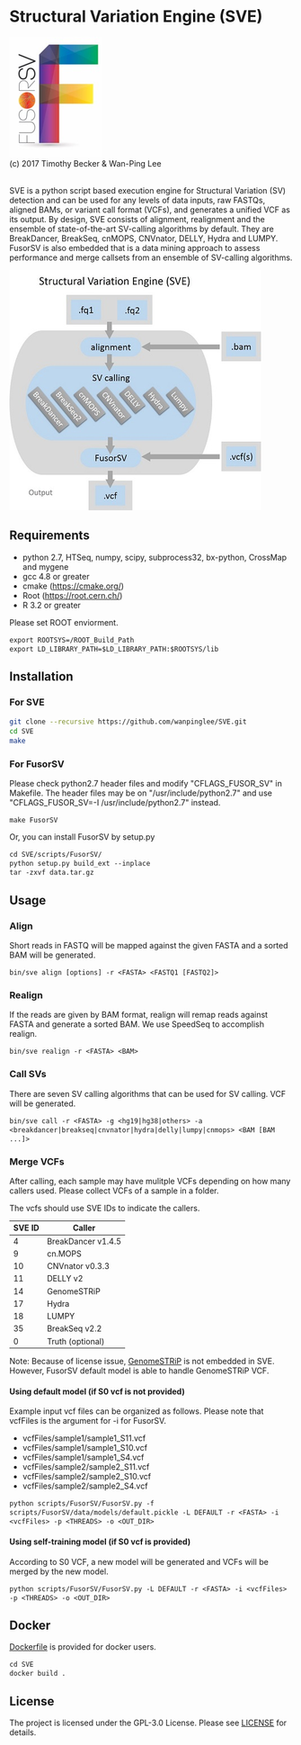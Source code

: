 # Structural Variation Engine (SVE)

![Alt text](fusorSVlogo.jpg?raw=true "Logo")<br>
(c) 2017 Timothy Becker & Wan-Ping Lee<br><br>

SVE is a python script based execution engine for Structural Variation (SV) detection and can be used for any levels of data inputs, raw FASTQs, aligned BAMs, or variant call format (VCFs), and generates a unified VCF as its output.
By design, SVE consists of alignment, realignment and the ensemble of state-of-the-art SV-calling algorithms by default. 
They are BreakDancer, BreakSeq, cnMOPS, CNVnator, DELLY, Hydra and LUMPY.
FusorSV is also embedded that is a data mining approach to assess performance and merge callsets from an ensemble of SV-calling algorithms.

![Alt text](overview.jpg?raw=true "SVE")

## Requirements
* python 2.7, HTSeq, numpy, scipy, subprocess32, bx-python, CrossMap and mygene
* gcc 4.8 or greater
* cmake (https://cmake.org/)
* Root (https://root.cern.ch/)
* R 3.2 or greater
	
Please set ROOT enviorment.
```
export ROOTSYS=/ROOT_Build_Path
export LD_LIBRARY_PATH=$LD_LIBRARY_PATH:$ROOTSYS/lib
```

## Installation
### For SVE

```bash
git clone --recursive https://github.com/wanpinglee/SVE.git
cd SVE
make
```
### For FusorSV
Please check python2.7 header files and modify "CFLAGS_FUSOR_SV" in Makefile.
The header files may be on "/usr/include/python2.7" and use "CFLAGS_FUSOR_SV=-I /usr/include/python2.7" instead.
```
make FusorSV
```
Or, you can install FusorSV by setup.py
```
cd SVE/scripts/FusorSV/
python setup.py build_ext --inplace
tar -zxvf data.tar.gz
```

## Usage
### Align
Short reads in FASTQ will be mapped against the given FASTA and a sorted BAM will be generated.
```
bin/sve align [options] -r <FASTA> <FASTQ1 [FASTQ2]>
```
### Realign
If the reads are given by BAM format, realign will remap reads against FASTA and generate a sorted BAM.
We use SpeedSeq to accomplish realign.
```
bin/sve realign -r <FASTA> <BAM>
```
### Call SVs
There are seven SV calling algorithms that can be used for SV calling. VCF will be generated.
```
bin/sve call -r <FASTA> -g <hg19|hg38|others> -a <breakdancer|breakseq|cnvnator|hydra|delly|lumpy|cnmops> <BAM [BAM ...]>
```

### Merge VCFs
After calling, each sample may have mulitple VCFs depending on how many callers used.
Please collect VCFs of a sample in a folder.

The vcfs should use SVE IDs to indicate the callers.

SVE ID | Caller
--- | ---
4 | BreakDancer v1.4.5
9 | cn.MOPS
10 | CNVnator v0.3.3
11 | DELLY v2
14 | GenomeSTRiP
17 | Hydra
18 | LUMPY
35 | BreakSeq v2.2
0 | Truth (optional)

Note: Because of license issue, [GenomeSTRiP](http://software.broadinstitute.org/software/genomestrip/) is not embedded in SVE. However, FusorSV default model is able to handle GenomeSTRiP VCF.

#### Using default model (if S0 vcf is not provided)
Example input vcf files can be organized as follows. Please note that vcfFiles is the argument for -i for FusorSV.
* vcfFiles/sample1/sample1_S11.vcf
* vcfFiles/sample1/sample1_S10.vcf
* vcfFiles/sample1/sample1_S4.vcf
* vcfFiles/sample2/sample2_S11.vcf
* vcfFiles/sample2/sample2_S10.vcf
* vcfFiles/sample2/sample2_S4.vcf

```
python scripts/FusorSV/FusorSV.py -f scripts/FusorSV/data/models/default.pickle -L DEFAULT -r <FASTA> -i <vcfFiles> -p <THREADS> -o <OUT_DIR>
```

#### Using self-training model (if S0 vcf is provided)
According to S0 VCF, a new model will be generated and VCFs will be merged by the new model.

```
python scripts/FusorSV/FusorSV.py -L DEFAULT -r <FASTA> -i <vcfFiles> -p <THREADS> -o <OUT_DIR>
```

## Docker
[Dockerfile](Dockerfile) is provided for docker users.
```
cd SVE
docker build .
```

## License
The project is licensed under the GPL-3.0 License. Please see [LICENSE](LICENSE) for details.
